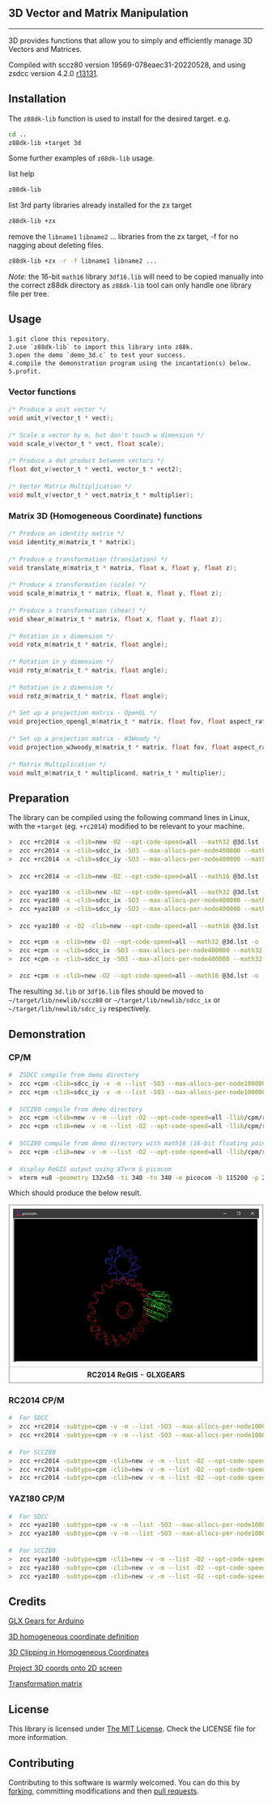 ## 3D Vector and Matrix Manipulation
------------

3D provides functions that allow you to simply and efficiently manage 3D Vectors and Matrices.

Compiled with sccz80 version 19569-078eaec31-20220528, and using zsdcc version 4.2.0 [r13131](https://sourceforge.net/p/sdcc/code/13131/log/?path=/trunk/sdcc).

## Installation

The `z88dk-lib` function is used to install for the desired target. e.g.

```bash
cd ..
z88dk-lib +target 3d
```

Some further examples of `z88dk-lib` usage.

list help
```bash
z88dk-lib
```

list 3rd party libraries already installed for the zx target
```bash
z88dk-lib +zx
```
remove the `libname1` `libname2` ... libraries from the zx target, -f for no nagging about deleting files.
```bash
z88dk-lib +zx -r -f libname1 libname2 ...
```

_Note:_ the 16-bit `math16` library `3df16.lib` will need to be copied manually into the correct z88dk directory as `z88dk-lib` tool can only handle one library file per tree.


## Usage
    1.git clone this repository.
    2.use `z88dk-lib` to import this library into z88k.
    3.open the demo `demo_3d.c` to test your success.
    4.compile the demonstration program using the incantation(s) below.
    5.profit.

### Vector functions

```C
/* Produce a unit vector */
void unit_v(vector_t * vect);

/* Scale a vector by m, but don't touch w dimension */
void scale_v(vector_t * vect, float scale);

/* Produce a dot product between vectors */
float dot_v(vector_t * vect1, vector_t * vect2);

/* Vector Matrix Multiplication */
void mult_v(vector_t * vect,matrix_t * multiplier);
```

### Matrix 3D (Homogeneous Coordinate) functions

```C
/* Produce an identity matrix */
void identity_m(matrix_t * matrix);

/* Produce a transformation (translation) */
void translate_m(matrix_t * matrix, float x, float y, float z);

/* Produce a transformation (scale) */
void scale_m(matrix_t * matrix, float x, float y, float z);

/* Produce a transformation (shear) */
void shear_m(matrix_t * matrix, float x, float y, float z);

/* Rotation in x dimension */
void rotx_m(matrix_t * matrix, float angle);

/* Rotation in y dimension */
void roty_m(matrix_t * matrix, float angle);

/* Rotation in z dimension */
void rotz_m(matrix_t * matrix, float angle);

/* Set up a projection matrix - OpenGL */
void projection_opengl_m(matrix_t * matrix, float fov, float aspect_ratio, float near, float far);

/* Set up a projection matrix - W3Woody */
void projection_w3woody_m(matrix_t * matrix, float fov, float aspect_ratio, float near, float far);

/* Matrix Multiplication */
void mult_m(matrix_t * multiplicand, matrix_t * multiplier);
```

## Preparation

The library can be compiled using the following command lines in Linux, with the `+target` (eg. `+rc2014`) modified to be relevant to your machine.

```sh
>  zcc +rc2014 -x -clib=new -O2 --opt-code-speed=all --math32 @3d.lst -o ../3d
>  zcc +rc2014 -x -clib=sdcc_ix -SO3 --max-allocs-per-node400000 --math32 @3d.lst -o ../3d
>  zcc +rc2014 -x -clib=sdcc_iy -SO3 --max-allocs-per-node400000 --math32 @3d.lst -o ../3d

>  zcc +rc2014 -x -clib=new -O2 --opt-code-speed=all --math16 @3d.lst -o ../3df16
```

```sh
>  zcc +yaz180 -x -clib=new -O2 --opt-code-speed=all --math32 @3d.lst -o ../3d
>  zcc +yaz180 -x -clib=sdcc_ix -SO3 --max-allocs-per-node400000 --math32 @3d.lst -o ../3d
>  zcc +yaz180 -x -clib=sdcc_iy -SO3 --max-allocs-per-node400000 --math32 @3d.lst -o ../3d

>  zcc +yaz180 -x -O2 -clib=new --opt-code-speed=all --math16 @3d.lst -o ../3df16
```

```sh
>  zcc +cpm -x -clib=new -O2 --opt-code-speed=all --math32 @3d.lst -o ../3d
>  zcc +cpm -x -clib=sdcc_ix -SO3 --max-allocs-per-node400000 --math32 @3d.lst -o ../3d
>  zcc +cpm -x -clib=sdcc_iy -SO3 --max-allocs-per-node400000 --math32 @3d.lst -o ../3d

>  zcc +cpm -x -clib=new -O2 --opt-code-speed=all --math16 @3d.lst -o ../3df16
```

The resulting `3d.lib` or `3df16.lib` files should be moved to `~/target/lib/newlib/sccz80` or `~/target/lib/newlib/sdcc_ix` or `~/target/lib/newlib/sdcc_iy` respectively.

## Demonstration

### CP/M

```sh
#  ZSDCC compile from demo directory
>  zcc +cpm -clib=sdcc_iy -v -m --list -SO3 --max-allocs-per-node100000 -llib/cpm/regis -llib/cpm/3d --math32 demo_3d.c -o 3d -create-app
>  zcc +cpm -clib=sdcc_iy -v -m --list -SO3 --max-allocs-per-node100000 -llib/cpm/regis -llib/cpm/3d --am9511 demo_3d.c -o 3dapu -create-app

#  SCCZ80 compile from demo directory
>  zcc +cpm -clib=new -v -m --list -O2 --opt-code-speed=all -llib/cpm/regis -llib/cpm/3d --math32 demo_3d.c -o 3d -create-app
>  zcc +cpm -clib=new -v -m --list -O2 --opt-code-speed=all -llib/cpm/regis -llib/cpm/3d --am9511 demo_3d.c -o 3dapu -create-app

#  SCCZ80 compile from demo directory with math16 (16-bit floating point)
>  zcc +cpm -clib=new -v -m --list -O2 --opt-code-speed=all -llib/cpm/regis -llib/cpm/3df16 --math16 demo_3d.c -o 3df16 -create-app

#  display ReGIS output using XTerm & picocom
>  xterm +u8 -geometry 132x50 -ti 340 -tn 340 -e picocom -b 115200 -p 2 -f h /dev/ttyUSB0 --send-cmd "sx -vv"
```

Which should produce the below result.

<div>
<table style="border: 2px solid #cccccc;">
<tbody>
<tr>
<td style="border: 1px solid #cccccc; padding: 6px;"><a href="https://github.com/feilipu/z88dk-libraries/blob/master/3d/doc/z80gears.png" target="_blank"><img src="https://github.com/feilipu/z88dk-libraries/blob/master/3d/doc/z80gears.png"/></a></td>
</tr>
<tr>
<th style="border: 1px solid #cccccc; padding: 6px;"><centre>RC2014 ReGIS - GLXGEARS<center></th>
</tr>
</tbody>
</table>
</div>

### RC2014 CP/M

```sh
#  For SDCC
>  zcc +rc2014 -subtype=cpm -v -m --list -SO3 --max-allocs-per-node100000 -llib/rc2014/regis -llib/rc2014/3d --math32 demo_3d.c -o 3d -create-app
>  zcc +rc2014 -subtype=cpm -v -m --list -SO3 --max-allocs-per-node100000 -llib/rc2014/regis -llib/rc2014/3d --am9511 demo_3d.c -o 3dapu -create-app

#  For SCCZ80
>  zcc +rc2014 -subtype=cpm -clib=new -v -m --list -O2 --opt-code-speed=all -llib/rc2014/regis -llib/rc2014/3d --math32 demo_3d.c -o 3d -create-app
>  zcc +rc2014 -subtype=cpm -clib=new -v -m --list -O2 --opt-code-speed=all -llib/rc2014/regis -llib/rc2014/3d --am9511 demo_3d.c -o 3dapu -create-app
>  zcc +rc2014 -subtype=cpm -clib=new -v -m --list -O2 --opt-code-speed=all -llib/rc2014/regis -llib/rc2014/3df16 --math16 demo_3d.c -o 3df16 -create-app
```

### YAZ180 CP/M

```sh
#  For SDCC
>  zcc +yaz180 -subtype=cpm -v -m --list -SO3 --max-allocs-per-node100000 -llib/yaz180/regis -llib/yaz180/3d --math32 demo_3d.c -o 3d -create-app
>  zcc +yaz180 -subtype=cpm -v -m --list -SO3 --max-allocs-per-node100000 -llib/yaz180/regis -llib/yaz180/3d --am9511 demo_3d.c -o 3dapu -create-app

#  For SCCZ80
>  zcc +yaz180 -subtype=cpm -clib=new -v -m --list -O2 --opt-code-speed=all -llib/yaz180/regis -llib/yaz180/3d --math32 demo_3d.c -o 3d -create-app
>  zcc +yaz180 -subtype=cpm -clib=new -v -m --list -O2 --opt-code-speed=all -llib/yaz180/regis -llib/yaz180/3d --am9511 demo_3d.c -o 3dapu -create-app
>  zcc +yaz180 -subtype=cpm -clib=new -v -m --list -O2 --opt-code-speed=all -llib/yaz180/regis -llib/yaz180/3df16 --math16 demo_3d.c -o 3df16 -create-app
```

## Credits

[GLX Gears for Arduino](https://github.com/heroineworshiper/3d_arduino/blob/main/3d_arduino.ino)

[3D homogeneous coordinate definition](https://en.wikipedia.org/wiki/Homogeneous_coordinates)

[3D Clipping in Homogeneous Coordinates](https://chaosinmotion.com/2016/05/22/3d-clipping-in-homogeneous-coordinates/)

[Project 3D coords onto 2D screen](https://stackoverflow.com/questions/724219/how-to-convert-a-3d-point-into-2d-perspective-projection)

[Transformation matrix](https://www.tutorialspoint.com/computer_graphics/3d_transformation.htm)


## License

This library is licensed under [The MIT License](http://opensource.org/licenses/mit-license.php). Check the LICENSE file for more information.

## Contributing

Contributing to this software is warmly welcomed. You can do this by [forking](https://help.github.com/articles/fork-a-repo), committing modifications and then [pull requests](https://help.github.com/articles/using-pull-requests).
